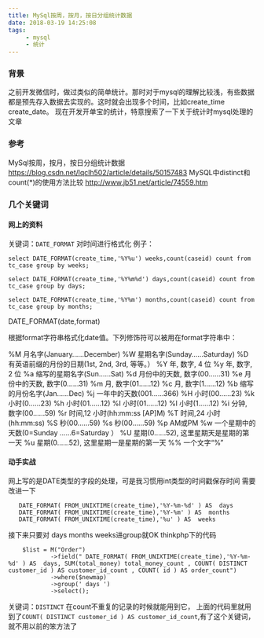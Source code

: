 ```yaml
---
title: MySql按周，按月，按日分组统计数据
date: 2018-03-19 14:25:08
tags:
     - mysql
     - 统计
---
```


### 背景
之前开发微信时，做过类似的简单统计。那时对于mysql的理解比较浅，有些数据都是预先存入数据去实现的。这时就会出现多个时间，比如create_time  create_date。
现在开发开单宝的统计，特意搜索了一下关于统计时mysql处理的文章

### 参考
MySql按周，按月，按日分组统计数据
https://blog.csdn.net/lqclh502/article/details/50157483
MySQL中distinct和count(*)的使用方法比较
http://www.jb51.net/article/74559.htm

### 几个关键词

#### 网上的资料
关键词：`DATE_FORMAT`
对时间进行格式化
例子：
```
select DATE_FORMAT(create_time,'%Y%u') weeks,count(caseid) count from tc_case group by weeks;

select DATE_FORMAT(create_time,'%Y%m%d') days,count(caseid) count from tc_case group by days;

select DATE_FORMAT(create_time,'%Y%m') months,count(caseid) count from tc_case group by months;
```

DATE_FORMAT(date,format)

根据format字符串格式化date值。下列修饰符可以被用在format字符串中：

%M 月名字(January……December)
%W 星期名字(Sunday……Saturday)
%D 有英语前缀的月份的日期(1st, 2nd, 3rd, 等等。）
%Y 年, 数字, 4 位
%y 年, 数字, 2 位
%a 缩写的星期名字(Sun……Sat)
%d 月份中的天数, 数字(00……31)
%e 月份中的天数, 数字(0……31)
%m 月, 数字(01……12)
%c 月, 数字(1……12)
%b 缩写的月份名字(Jan……Dec)
%j 一年中的天数(001……366)
%H 小时(00……23)
%k 小时(0……23)
%h 小时(01……12)
%I 小时(01……12)
%l 小时(1……12)
%i 分钟, 数字(00……59)
%r 时间,12 小时(hh:mm:ss [AP]M)
%T 时间,24 小时(hh:mm:ss)
%S 秒(00……59)
%s 秒(00……59)
%p AM或PM
%w 一个星期中的天数(0=Sunday ……6=Saturday ）
%U 星期(0……52), 这里星期天是星期的第一天
%u 星期(0……52), 这里星期一是星期的第一天
%% 一个文字“%”

#### 动手实战
网上写的是DATE类型的字段的处理，可是我习惯用int类型的时间戳保存时间
需要改进一下
```
   DATE_FORMAT( FROM_UNIXTIME(create_time),'%Y-%m-%d' ) AS  days
   DATE_FORMAT( FROM_UNIXTIME(create_time),'%Y-%m' ) AS  months
   DATE_FORMAT( FROM_UNIXTIME(create_time),'%u' ) AS  weeks
```

接下来只要对 days months weeks进group就OK
thinkphp下的代码
```
    $list = M("Order")
            ->field(" DATE_FORMAT( FROM_UNIXTIME(create_time),'%Y-%m-%d' ) AS  days, SUM(total_money) total_money_count , COUNT( DISTINCT customer_id ) AS customer_id_count , COUNT( id ) AS order_count")
            ->where($newmap)
            ->group(' days ')
            ->select();
```

关键词：`DISTINCT`
在count不重复的记录的时候就能用到它，
上面的代码里就用到了`COUNT( DISTINCT customer_id ) AS customer_id_count`,有了这个关键词，就不用以前的笨方法了





